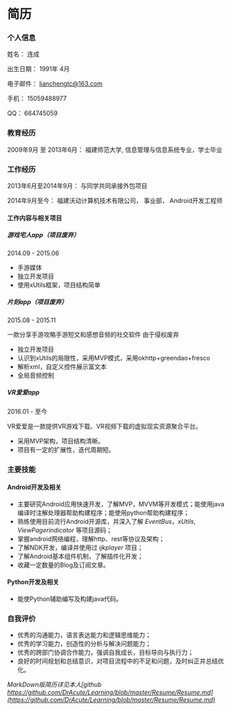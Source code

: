 # 简历

### 个人信息

姓名： 连成

出生日期： 1991年 4月

电子邮件： lianchengtc@163.com

手机： 15059488977

QQ： 664745059

### 教育经历

2009年9月 至 2013年6月： 福建师范大学, 信息管理与信息系统专业，学士毕业

### 工作经历

2013年6月至2014年9月： 与同学共同承接外包项目

2014年9月至今： 福建沃动计算机技术有限公司， 事业部， Android开发工程师

#### 工作内容与相关项目

##### 游戏宅人app（项目废弃）

2014.09 - 2015.06

- 手游媒体
- 独立开发项目
- 使用xUtils框架，项目结构简单

##### 片刻app（项目废弃）

2015.08 - 2015.11

一款分享手游攻略手游短文和感想音频的社交软件 由于侵权废弃

- 独立开发项目
- 认识到xUtils的局限性，采用MVP模式，采用okhttp+greendao+fresco
- 解析xml，自定义控件展示富文本
- 全局音频控制

##### VR爱爱app

2016.01 - 至今

VR爱爱是一款提供VR游戏下载、VR视频下载的虚拟现实资源聚合平台。
- 采用MVP架构，项目结构清晰。
- 项目有一定的扩展性，迭代周期短。

### 主要技能

#### Android开发及相关

- 主要研究Android应用快速开发，了解MVP，MVVM等开发模式；能使用java编译时注解处理器帮助构建程序；能使用python帮助构建程序；
- 熟练使用目前流行Android开源库，并深入了解 *EventBus*，*xUtils*, *ViewPagerindicator* 等项目源码；
- 掌握android网络编程，理解http、rest等协议及架构；
- 了解NDK开发，编译并使用过 *ijkplayer* 项目；
- 了解Android基本组件机制，了解插件化开发；
- 收藏一定数量的Blog及订阅文章。

#### Python开发及相关

- 能使Python辅助编写及构建java代码。

### 自我评价
- 优秀的沟通能力，语言表达能力和逻辑思维能力；
- 优秀的学习能力，创造性的分析与解决问题能力；
- 优秀的跨部门协调合作能力，强调自我成长，目标导向与执行力；
- 良好的时间规划和总结意识，对项目流程中的不足和问题，及时纠正并总结优化。

*MarkDown版简历详见本人[github https://github.com/DrAcute/Learning/blob/master/Resume/Resume.md](https://github.com/DrAcute/Learning/blob/master/Resume/Resume.md)*
